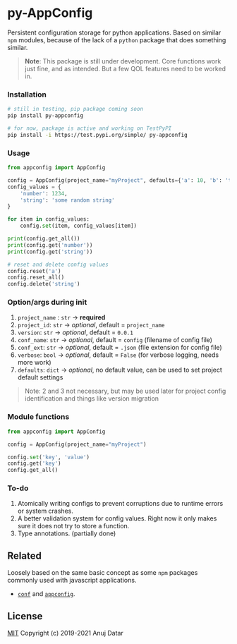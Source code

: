# py-AppConfig

Persistent configuration storage for python applications. Based on similar `npm` modules,
because of the lack of a `python` package that does something similar.

> **Note**: This package is still under development. Core functions work just fine,
> and as intended. But a few QOL features need to be worked in.

### Installation

```sh
# still in testing, pip package coming soon
pip install py-appconfig

# for now, package is active and working on TestPyPI
pip install -i https://test.pypi.org/simple/ py-appconfig
```

### Usage

```py
from appconfig import AppConfig

config = AppConfig(project_name="myProject", defaults={'a': 10, 'b': 'this is a b'})
config_values = {
    'number': 1234,
    'string': 'some random string'
}

for item in config_values:
    config.set(item, config_values[item])

print(config.get_all())
print(config.get('number'))
print(config.get('string'))

# reset and delete config values
config.reset('a')
config.reset_all()
config.delete('string')
```

### Option/args during init

1. `project_name` : `str` -> **required**
2. `project_id`: `str` -> *optional*, default = `project_name`
3. `version`: `str` -> *optional*, default = `0.0.1`
4. `conf_name`: `str` -> *optional*, default = `config` (filename of config file)
5. `conf_ext`: `str` -> *optional*, default = `.json` (file extension for config file)
6. `verbose`: `bool` -> *optional*, default = `False` (for verbose logging, needs more work)
7. `defaults`: `dict` -> *optional*, no default value, can be used to set project default settings

>Note: 2 and 3 not necessary, but may be used later for project config identification and things like version migration

### Module functions

```py
from appconfig import AppConfig

config = AppConfig(project_name="myProject")

config.set('key', 'value')
config.get('key')
config.get_all()
```

### To-do

1. Atomically writing configs to prevent corruptions due to runtime errors or system crashes.
2. A better validation system for config values. Right now it only makes sure it does not try to store a function.
3. Type annotations. (partially done)


## Related

Loosely based on the same basic concept as some `npm` packages commonly used with javascript applications.
- [`conf`](https://github.com/sindresorhus/conf) and [`appconfig`](https://raw.githubusercontent.com/anujdatar/appconfig).

## License

[MIT](https://github.com/anujdatar/py-appconfig/blob/master/LICENSE) Copyright (c) 2019-2021 Anuj Datar
